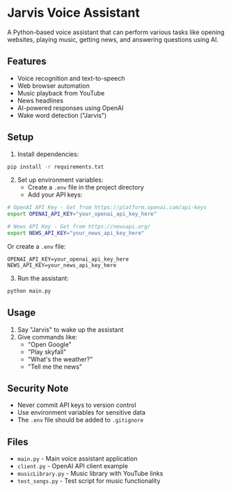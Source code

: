 # Jarvis Voice Assistant

A Python-based voice assistant that can perform various tasks like opening websites, playing music, getting news, and answering questions using AI.

## Features

- Voice recognition and text-to-speech
- Web browser automation
- Music playback from YouTube
- News headlines
- AI-powered responses using OpenAI
- Wake word detection ("Jarvis")

## Setup

1. Install dependencies:
```bash
pip install -r requirements.txt
```

2. Set up environment variables:
   - Create a `.env` file in the project directory
   - Add your API keys:

```bash
# OpenAI API Key - Get from https://platform.openai.com/api-keys
export OPENAI_API_KEY="your_openai_api_key_here"

# News API Key - Get from https://newsapi.org/
export NEWS_API_KEY="your_news_api_key_here"
```

Or create a `.env` file:
```
OPENAI_API_KEY=your_openai_api_key_here
NEWS_API_KEY=your_news_api_key_here
```

3. Run the assistant:
```bash
python main.py
```

## Usage

1. Say "Jarvis" to wake up the assistant
2. Give commands like:
   - "Open Google"
   - "Play skyfall"
   - "What's the weather?"
   - "Tell me the news"

## Security Note

- Never commit API keys to version control
- Use environment variables for sensitive data
- The `.env` file should be added to `.gitignore`

## Files

- `main.py` - Main voice assistant application
- `client.py` - OpenAI API client example
- `musicLibrary.py` - Music library with YouTube links
- `test_songs.py` - Test script for music functionality 